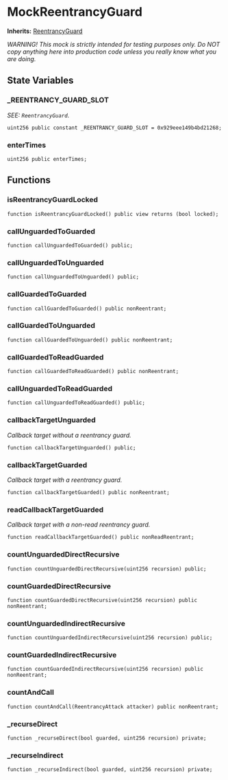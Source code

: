# MockReentrancyGuard
**Inherits:**
[ReentrancyGuard](/lib/solady/src/utils/ReentrancyGuard.sol/abstract.ReentrancyGuard.md)

*WARNING! This mock is strictly intended for testing purposes only.
Do NOT copy anything here into production code unless you really know what you are doing.*


## State Variables
### _REENTRANCY_GUARD_SLOT
*SEE: `ReentrancyGuard`.*


```solidity
uint256 public constant _REENTRANCY_GUARD_SLOT = 0x929eee149b4bd21268;
```


### enterTimes

```solidity
uint256 public enterTimes;
```


## Functions
### isReentrancyGuardLocked


```solidity
function isReentrancyGuardLocked() public view returns (bool locked);
```

### callUnguardedToGuarded


```solidity
function callUnguardedToGuarded() public;
```

### callUnguardedToUnguarded


```solidity
function callUnguardedToUnguarded() public;
```

### callGuardedToGuarded


```solidity
function callGuardedToGuarded() public nonReentrant;
```

### callGuardedToUnguarded


```solidity
function callGuardedToUnguarded() public nonReentrant;
```

### callGuardedToReadGuarded


```solidity
function callGuardedToReadGuarded() public nonReentrant;
```

### callUnguardedToReadGuarded


```solidity
function callUnguardedToReadGuarded() public;
```

### callbackTargetUnguarded

*Callback target without a reentrancy guard.*


```solidity
function callbackTargetUnguarded() public;
```

### callbackTargetGuarded

*Callback target with a reentrancy guard.*


```solidity
function callbackTargetGuarded() public nonReentrant;
```

### readCallbackTargetGuarded

*Callback target with a non-read reentrancy guard.*


```solidity
function readCallbackTargetGuarded() public nonReadReentrant;
```

### countUnguardedDirectRecursive


```solidity
function countUnguardedDirectRecursive(uint256 recursion) public;
```

### countGuardedDirectRecursive


```solidity
function countGuardedDirectRecursive(uint256 recursion) public nonReentrant;
```

### countUnguardedIndirectRecursive


```solidity
function countUnguardedIndirectRecursive(uint256 recursion) public;
```

### countGuardedIndirectRecursive


```solidity
function countGuardedIndirectRecursive(uint256 recursion) public nonReentrant;
```

### countAndCall


```solidity
function countAndCall(ReentrancyAttack attacker) public nonReentrant;
```

### _recurseDirect


```solidity
function _recurseDirect(bool guarded, uint256 recursion) private;
```

### _recurseIndirect


```solidity
function _recurseIndirect(bool guarded, uint256 recursion) private;
```

